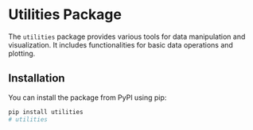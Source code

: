 # Utilities Package

The `utilities` package provides various tools for data manipulation and visualization. It includes functionalities for basic data operations and plotting.

## Installation

You can install the package from PyPI using pip:

```bash
pip install utilities
#   u t i l i t i e s  
 